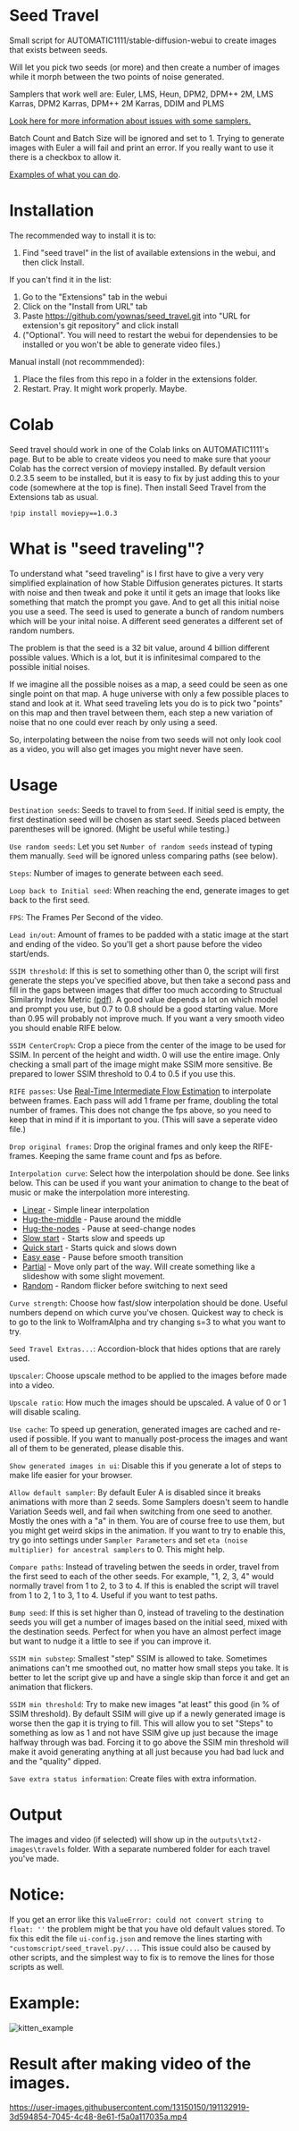 # Seed Travel
Small script for AUTOMATIC1111/stable-diffusion-webui to create images that exists between seeds.

Will let you pick two seeds (or more) and then create a number of images while it morph between the two points of noise generated.

Samplers that work well are: Euler, LMS, Heun, DPM2, DPM++ 2M, LMS Karras, DPM2 Karras, DPM++ 2M Karras, DDIM and PLMS

[Look here for more information about issues with some samplers.](SAMPLER_TEST.md)

Batch Count and Batch Size will be ignored and set to 1. Trying to generate images with Euler a will fail and print an error. If you really want to use it there is a checkbox to allow it.

[Examples of what you can do](USER_EXAMPLES.md).

# Installation

The recommended way to install it is to:
1. Find "seed travel" in the list of available extensions in the webui, and then click Install.

If you can't find it in the list:
1. Go to the "Extensions" tab in the webui
2. Click on the "Install from URL" tab
3. Paste https://github.com/yownas/seed_travel.git into "URL for extension's git repository" and click install
4. ("Optional". You will need to restart the webui for dependensies to be installed or you won't be able to generate video files.)

Manual install (not recommmended):
1. Place the files from this repo in a folder in the extensions folder.
2. Restart. Pray. It might work properly. Maybe.

# Colab

Seed travel should work in one of the Colab links on AUTOMATIC1111's page. But to be able to create videos you need to make sure that yoour Colab has the correct version of moviepy installed. By default version 0.2.3.5 seem to be installed, but it is easy to fix by just adding this to your code (somewhere at the top is fine). Then install Seed Travel from the Extensions tab as usual.

`!pip install moviepy==1.0.3`

# What is "seed traveling"?
To understand what "seed traveling" is I first have to give a very very simplified explaination of how Stable Diffusion generates pictures.
It starts with noise and then tweak and poke it until it gets an image that looks like something that match the prompt you gave. And to get all this initial noise you use a seed. The seed is used to generate a bunch of random numbers which will be your inital noise. A different seed generates a different set of random numbers.

The problem is that the seed is a 32 bit value, around 4 billion different possible values. Which is a lot, but it is infinitesimal compared to the possible initial noises.

If we imagine all the possible noises as a map, a seed could be seen as one single point on that map. A huge universe with only a few possible places to stand and look at it. What seed traveling lets you do is to pick two "points" on this map and then travel between them, each step a new variation of noise that no one could ever reach by only using a seed.

So, interpolating between the noise from two seeds will not only look cool as a video, you will also get images you might never have seen.

# Usage

`Destination seeds`: Seeds to travel to from `Seed`. If initial seed is empty, the first destination seed will be chosen as start seed. Seeds placed between parentheses will be ignored. (Might be useful while testing.) 

`Use random seeds`: Let you set `Number of random seeds` instead of typing them manually. `Seed` will be ignored unless comparing paths (see below).

`Steps`: Number of images to generate between each seed.

`Loop back to Initial seed`: When reaching the end, generate images to get back to the first seed.

`FPS`: The Frames Per Second of the video.

`Lead in/out`: Amount of frames to be padded with a static image at the start and ending of the video. So you'll get a short pause before the video start/ends.

`SSIM threshold`: If this is set to something other than 0, the script will first generate the steps you've specified above, but then take a second pass and fill in the gaps between images that differ too much according to Structual Similarity Index Metric [(pdf)](https://www.cns.nyu.edu/pub/eero/wang03-reprint.pdf). A good value depends a lot on which model and prompt you use, but 0.7 to 0.8 should be a good starting value. More than 0.95 will probably not improve much. If you want a very smooth video you should enable RIFE below.

`SSIM CenterCrop%`: Crop a piece from the center of the image to be used for SSIM. In percent of the height and width. 0 will use the entire image. Only checking a small part of the image might make SSIM more sensitive. Be prepared to lower SSIM threshold to 0.4 to 0.5 if you use this.

`RIFE passes`: Use [Real-Time Intermediate Flow Estimation](https://github.com/vladmandic/rife) to interpolate between frames. Each pass will add 1 frame per frame, doubling the total number of frames. This does not change the fps above, so you need to keep that in mind if it is important to you. (This will save a seperate video file.)

`Drop original frames`: Drop the original frames and only keep the RIFE-frames. Keeping the same frame count and fps as before.

`Interpolation curve`: Select how the interpolation should be done. See links below. This can be used if you want your animation to change to the beat of music or make the interpolation more interesting.

* [Linear](https://www.wolframalpha.com/input?i=graph+x+from+0+to+1) - Simple linear interpolation
* [Hug-the-middle](https://www.wolframalpha.com/input?i=graph+x%2B%28s%2F30%29*sin%28x*pi*2%29+from+0+to+1%2C+s%3D3) - Pause around the middle
* [Hug-the-nodes](https://www.wolframalpha.com/input?i=graph+x-%28s%2F30%29*sin%28x*pi*2%29+from+0+to+1%2C+s%3D3) - Pause at seed-change nodes
* [Slow start](https://www.wolframalpha.com/input?i=graph+x%5Es+from+0+to+1%2C+s%3D3) - Starts slow and speeds up
* [Quick start](https://www.wolframalpha.com/input?i=graph+%281-x%29%5Es+from+0+to+1%2C+s%3D3) - Starts quick and slows down
* [Easy ease](https://www.wolframalpha.com/input?i=graph+%281-cos%28x%5E%28s*pi%2F10%29*pi%29%29%2F2+from+0+to+1%2C+s%3D3) - Pause before smooth transition
* [Partial](https://www.wolframalpha.com/input?i=graph+x*s%2F10+from+0+to+1%2C+s%3D3) - Move only part of the way. Will create something like a slideshow with some slight movement.
* [Random](https://www.wolframalpha.com/input?i=RandomReal%5B%7B0%2C+0.1%2A3%7D%2C+30%5D) - Random flicker before switching to next seed

`Curve strength`: Choose how fast/slow interpolation should be done. Useful numbers depend on which curve you've chosen. Quickest way to check is to go to the link to WolframAlpha and try changing s=3 to what you want to try.

`Seed Travel Extras...`: Accordion-block that hides options that are rarely used.

`Upscaler`: Choose upscale method to be applied to the images before made into a video.

`Upscale ratio`: How much the images should be upscaled. A value of 0 or 1 will disable scaling.

`Use cache`: To speed up generation, generated images are cached and re-used if possible. If you want to manually post-process the images and want all of them to be generated, please disable this.

`Show generated images in ui`: Disable this if you generate a lot of steps to make life easier for your browser.

`Allow default sampler`: By default Euler A is disabled since it breaks animations with more than 2 seeds. Some Samplers doesn't seem to handle Variation Seeds well, and fail when switching from one seed to another. Mostly the ones with a "a" in them. You are of course free to use them, but you might get weird skips in the animation. If you want to try to enable this, try go into settings under `Sampler Parameters` and set `eta (noise multiplier) for ancestral samplers` to 0. This might help.

`Compare paths`: Instead of traveling betwen the seeds in order, travel from the first seed to each of the other seeds. For example, "1, 2, 3, 4" would normally travel from 1 to 2, to 3 to 4. If this is enabled the script will travel from 1 to 2, 1 to 3, 1 to 4. Useful if you want to test paths.

`Bump seed`: If this is set higher than 0, instead of traveling to the destination seeds you will get a number of images based on the initial seed, mixed with the destination seeds. Perfect for when you have an almost perfect image but want to nudge it a little to see if you can improve it.

`SSIM min substep`: Smallest "step" SSIM is allowed to take. Sometimes animations can't me smoothed out, no matter how small steps you take. It is better to let the script give up and have a single skip than force it and get an animation that flickers.

`SSIM min threshold`: Try to make new images "at least" this good (in % of SSIM threshold). By default SSIM will give up if a newly generated image is worse then the gap it is trying to fill. This will allow you to set "Steps" to something as low as 1 and not have SSIM give up just because the image halfway through was bad. Forcing it to go above the SSIM min threshold will make it avoid generating anything at all just because you had bad luck and and the "quality" dipped.

`Save extra status information`: Create files with extra information.

# Output

The images and video (if selected) will show up in the `outputs\txt2-images\travels` folder. With a separate numbered folder for each travel you've made.

# Notice:

If you get an error like this `ValueError: could not convert string to float: ''` the problem might be that you have old default values stored. To fix this edit the file `ui-config.json` and remove the lines starting with `"customscript/seed_travel.py/...`. This issue could also be caused by other scripts, and the simplest way to fix is to remove the lines for those scripts as well.

# Example:
![kitten_example](https://user-images.githubusercontent.com/13150150/191132820-aeb80b3c-4244-4905-b49d-3bab52ee75ff.png)

# Result after making video of the images.
https://user-images.githubusercontent.com/13150150/191132919-3d594854-7045-4c48-8e61-f5a0a117035a.mp4
